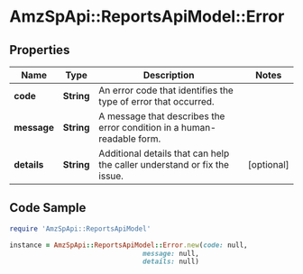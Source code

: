 # AmzSpApi::ReportsApiModel::Error

## Properties

Name | Type | Description | Notes
------------ | ------------- | ------------- | -------------
**code** | **String** | An error code that identifies the type of error that occurred. | 
**message** | **String** | A message that describes the error condition in a human-readable form. | 
**details** | **String** | Additional details that can help the caller understand or fix the issue. | [optional] 

## Code Sample

```ruby
require 'AmzSpApi::ReportsApiModel'

instance = AmzSpApi::ReportsApiModel::Error.new(code: null,
                                 message: null,
                                 details: null)
```


